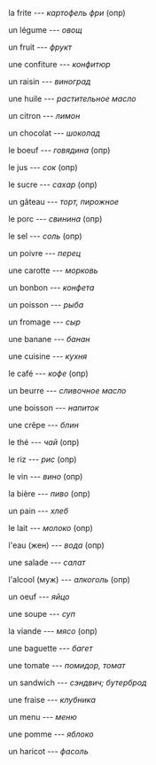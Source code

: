 la frite --- *картофель фри* (опр)



un légume --- *овощ*



un fruit --- *фрукт*



une confiture --- *конфитюр*



un raisin --- *виноград*



une huile --- *растительное масло*



un citron --- *лимон*



un chocolat --- *шоколад*



le boeuf --- *говядина* (опр)



le jus --- *сок* (опр)



le sucre --- *сахар* (опр)



un gâteau --- *торт, пирожное*



le porc --- *свинина* (опр)



le sel --- *соль* (опр)



un poivre --- *перец*



une carotte --- *морковь*



un bonbon --- *конфета*



un poisson --- *рыба*



un fromage --- *сыр*



une banane --- *банан*



une cuisine --- *кухня*



le café --- *кофе* (опр)



un beurre --- *сливочное масло*



une boisson --- *напиток*



une crêpe --- *блин*



le thé --- *чай* (опр)



le riz --- *рис* (опр)



le vin --- *вино* (опр)



la bière --- *пиво* (опр)



un pain --- *хлеб*



le lait --- *молоко* (опр)



l'eau (жен) --- *вода* (опр)



une salade --- *салат*



l'alcool (муж) --- *алкоголь* (опр)



un oeuf --- *яйцо*



une soupe --- *суп*



la viande --- *мясо* (опр)



une baguette --- *багет*



une tomate --- *помидор, томат*



un sandwich --- *сэндвич; бутерброд*



une fraise --- *клубника*



un menu --- *меню*



une pomme --- *яблоко*



un haricot --- *фасоль*